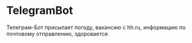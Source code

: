 # TelegramBot
Телеграм-Бот присылает погоду, вакансию с hh.ru, информацию по почтовому отправлению, здоровается
